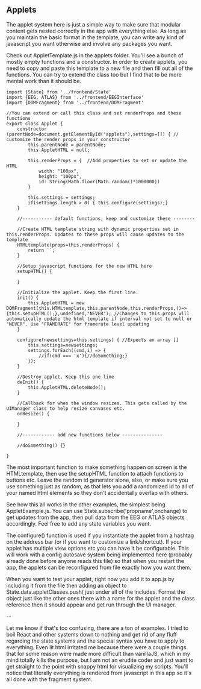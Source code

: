 ## Applets
The applet system here is just a simple way to make sure that modular content gets nested correctly in the app with everything else. As long as you maintain the basic format in the template, you can write any kind of javascript you want otherwise and involve any packages you want.

Check out AppletTemplate.js in the applets folder. You'll see a bunch of mostly empty functions and a constructor. In order to create applets, you need to copy and paste this template to a new file and then fill out all of the functions. You can try to extend the class too but I find that to be more mental work than it should be. 

```
import {State} from '../frontend/State'
import {EEG, ATLAS} from '../frontend/EEGInterface'
import {DOMFragment} from '../frontend/DOMFragment'

//You can extend or call this class and set renderProps and these functions
export class Applet {
    constructor (parentNode=document.getElementById("applets"),settings=[]) { // customize the render props in your constructor
        this.parentNode = parentNode;
        this.AppletHTML = null;

        this.renderProps = {  //Add properties to set or update the HTML
            width: "100px",
            height: "100px",
            id: String(Math.floor(Math.random()*1000000))
        }

        this.settings = settings;
        if(settings.length > 0) { this.configure(settings);}
    }

    //----------- default functions, keep and customize these --------

    //Create HTML template string with dynamic properties set in this.renderProps. Updates to these props will cause updates to the template
    HTMLtemplate(props=this.renderProps) {
        return ``;
    }

    //Setup javascript functions for the new HTML here
    setupHTML() {

    }

    //Initialize the applet. Keep the first line.
    init() {
        this.AppletHTML = new DOMFragment(this.HTMLtemplate,this.parentNode,this.renderProps,()=>{this.setupHTML();},undefined,"NEVER"); //Changes to this.props will automatically update the html template if interval not set to null or "NEVER". Use "FRAMERATE" for framerate level updating
    }

    configure(newsettings=this.settings) { //Expects an array []
        this.settings=newsettings;
        settings.forEach((cmd,i) => {
            //if(cmd === 'x'){//doSomething;}
        });
    }

    //Destroy applet. Keep this one line
    deInit() {
        this.AppletHTML.deleteNode();
    }

    //Callback for when the window resizes. This gets called by the UIManager class to help resize canvases etc.
    onResize() {

    }

    //------------ add new functions below ---------------

    //doSomething() {}

}
```


The most important function to make something happen on screen is the HTMLtemplate, then use the setupHTML function to attach functions to buttons etc. Leave the random id generator alone, also, or make sure you use something just as random, as that lets you add a randomized id to all of your named html elements so they don't accidentally overlap with others. 

See how this all works in the other examples, the simplest being AppletExample.js. You can use State.subscribe('propname',onchange) to get updates from the app, then pull data from the EEG or ATLAS objects accordingly. Feel free to add any state variables you want. 

The configure() function is used if you instantiate the applet from a hashtag on the address bar (or if you want to customize a link/shortcut). If your applet has multiple view options etc you can have it be configurable. This will work with a config autosave system being implemented here (probably already done before anyone reads this file) so that when you restart the app, the applets can be reconfigured from file exactly how you want them.

When you want to test your applet, right now you add it to app.js by including it from the file then adding an object to 
State.data.appletClasses.push( just under all of the includes. Format the object just like the other ones there with a name for the applet and the class reference then it should appear and get run through the UI manager.

--

Let me know if that's too confusing, there are a ton of examples. I tried to boil React and other systems down to nothing and get rid of any fluff regarding the state systems and the special syntax you have to apply to everything. Even lit html irritated me because there were a couple things that for some reason were made more difficult than vanillaJS, which in my mind totally kills the purpose, but I am not an erudite coder and just want to get straight to the point with snappy html for visualizing my scripts. You'll notice that literally everything is rendered from javascript in this app so it's all done with the fragment system.